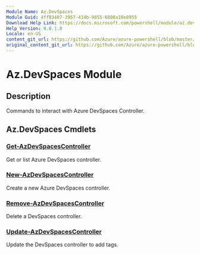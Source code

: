 ```yaml
---
Module Name: Az.DevSpaces
Module Guid: 4ff83407-3957-414b-9855-6808a10e8955
Download Help Link: https://docs.microsoft.com/powershell/module/az.devspaces
Help Version: 0.0.1.0
Locale: en-US
content_git_url: https://github.com/Azure/azure-powershell/blob/master/src/DevSpaces/DevSpaces/help/Az.DevSpaces.md
original_content_git_url: https://github.com/Azure/azure-powershell/blob/master/src/DevSpaces/DevSpaces/help/Az.DevSpaces.md
---
```


# Az.DevSpaces Module
## Description
Commands to interact with Azure DevSpaces Controller.

## Az.DevSpaces Cmdlets
### [Get-AzDevSpacesController](Get-AzDevSpacesController.md)
Get or list Azure DevSpaces controller.

### [New-AzDevSpacesController](New-AzDevSpacesController.md)
Create a new Azure DevSpaces controller.

### [Remove-AzDevSpacesController](Remove-AzDevSpacesController.md)
Delete a DevSpaces controller.

### [Update-AzDevSpacesController](Update-AzDevSpacesController.md)
Update the DevSpaces controller to add tags. 

